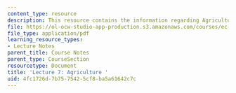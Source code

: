 ```yaml
---
content_type: resource
description: This resource contains the information regarding Agriculture .
file: https://ol-ocw-studio-app-production.s3.amazonaws.com/courses/ec-701j-d-lab-i-development-fall-2009/4fc1726d7b7575425cf8ba5a61642c7c_MITEC_701JF09_lec07_nb.pdf
file_type: application/pdf
learning_resource_types:
- Lecture Notes
parent_title: Course Notes
parent_type: CourseSection
resourcetype: Document
title: 'Lecture 7: Agriculture '
uid: 4fc1726d-7b75-7542-5cf8-ba5a61642c7c
---
```

